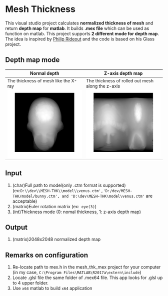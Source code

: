 # Mesh Thickness 

This visual studio project calculates **normalized thickness of mesh** and return **depth map** for **matlab**. It builds **.mex file**  which can be used as function on matlab.  This project supports **2 different mode for depth map**. The idea is inspired by [Philip Rideout](http://prideout.net/blog/?p=51) and the code is based on his Glass project.
## Depth map mode
|Normal depth|Z-axis depth map  | 
|--|--|
|The thickness of mesh like the X-ray |The thickness of rolled out mesh along the z-axis|
|![the normal thickness](./img/normal.png)|![the z-axis thickness](./img/z-axis.png)|

## Input 
 1. (char)Full path to model(only .ctm format is supported)
(ex:`D:\\dev\\MESH-THK\\model\\venus.ctm','D:/dev/MESH-THK/model/bunny.ctm', and 'D:\dev\MESH-THK\model\venus.ctm'` are acceptable)
 2. (matrix)Euler rotation matrix 
(ex:` eye(3)`)
 3. (int)Thickness mode (0: nomal thickness, 1: z-axis depth map)

## Output

 1. (matrix)2048x2048 normalized depth map 

## Remarks on configuration

 1. Re-locate path to mex.h in the mesh_thk_mex project for your computer (in my case, `C:\Program Files\MATLAB\R2017a\extern\include`)
 2. Locate .glsl file the same folder of .mex64 file. This app looks for .glsl up to 4 upper folder.
 3. Use `x64` matlab to build `x64` application

